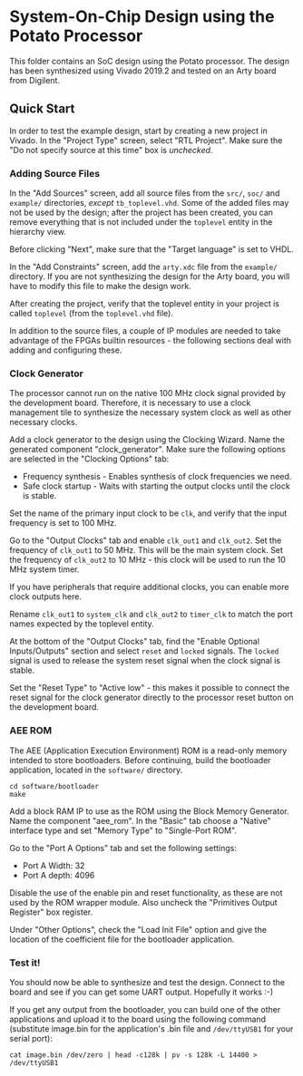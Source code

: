 # System-On-Chip Design using the Potato Processor

This folder contains an SoC design using the Potato processor. The design
has been synthesized using Vivado 2019.2 and tested on an Arty board from
Digilent.

## Quick Start

In order to test the example design, start by creating a new project in
Vivado. In the "Project Type" screen, select "RTL Project". Make sure
the "Do not specify source at this time" box is *unchecked*.

### Adding Source Files

In the "Add Sources" screen, add all source files from the `src/`, `soc/`
and `example/` directories, *except* `tb_toplevel.vhd`. Some of the added
files may not be used by the design; after the project has been created,
you can remove everything that is not included under the `toplevel` entity
in the hierarchy view.

Before clicking "Next", make sure that the "Target language" is set to VHDL.

In the "Add Constraints" screen, add the `arty.xdc` file from the `example/`
directory. If you are not synthesizing the design for the Arty board, you
will have to modify this file to make the design work.

After creating the project, verify that the toplevel entity in your project
is called `toplevel` (from the `toplevel.vhd` file).

In addition to the source files, a couple of IP modules are needed to take
advantage of the FPGAs builtin resources - the following sections deal with
adding and configuring these.

### Clock Generator

The processor cannot run on the native 100 MHz clock signal provided
by the development board. Therefore, it is necessary to use a clock management
tile to synthesize the necessary system clock as well as other necessary clocks.

Add a clock generator to the design using the Clocking Wizard. Name the generated
component "clock_generator". Make sure the following options are selected in the
"Clocking Options" tab:

* Frequency synthesis - Enables synthesis of clock frequencies we need.
* Safe clock startup - Waits with starting the output clocks until the clock is stable.

Set the name of the primary input clock to be `clk`, and verify that the input
frequency is set to 100 MHz.

Go to the "Output Clocks" tab and enable `clk_out1` and `clk_out2`. Set the frequency
of `clk_out1` to 50 MHz. This will be the main system clock. Set the frequency of
`clk_out2` to 10 MHz - this clock will be used to run the 10 MHz system timer.

If you have peripherals that require additional clocks, you can enable more clock
outputs here.

Rename `clk_out1` to `system_clk` and `clk_out2` to `timer_clk` to match the port
names expected by the toplevel entity.

At the bottom of the "Output Clocks" tab, find the "Enable Optional Inputs/Outputs"
section and select `reset` and `locked` signals. The `locked` signal is used to
release the system reset signal when the clock signal is stable.

Set the "Reset Type" to "Active low" - this makes it possible to connect the reset
signal for the clock generator directly to the processor reset button on the development
board.

### AEE ROM

The AEE (Application Execution Environment) ROM is a read-only memory intended to
store bootloaders. Before continuing, build the bootloader application, located in
the `software/` directory.

    cd software/bootloader
    make

Add a block RAM IP to use as the ROM using the Block Memory Generator. Name the component
"aee_rom". In the "Basic" tab choose a "Native" interface type and set "Memory Type" to
"Single-Port ROM".

Go to the "Port A Options" tab and set the following settings:

* Port A Width: 32
* Port A depth: 4096

Disable the use of the enable pin and reset functionality, as these are not
used by the ROM wrapper module. Also uncheck the "Primitives Output Register" box register.

Under "Other Options", check the "Load Init File" option and give the location
of the coefficient file for the bootloader application.

### Test it!

You should now be able to synthesize and test the design. Connect to the board and see if
you can get some UART output. Hopefully it works :-)

If you get any output from the bootloader, you can build one of the other applications
and upload it to the board using the following command (substitute image.bin for the
application's .bin file and `/dev/ttyUSB1` for your serial port):

`cat image.bin /dev/zero | head -c128k | pv -s 128k -L 14400 > /dev/ttyUSB1`


